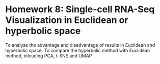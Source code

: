 Homework 8: Single-cell RNA-Seq Visualization in Euclidean or hyperbolic space
=============
To analyze the advantage and disadvantage of results in Euclidean and hyperbolic space.
To compare the hyperbolic method with Euclidean method, inlcuding PCA, t-SNE and UMAP